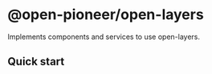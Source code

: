 # @open-pioneer/open-layers

Implements components and services to use open-layers.

## Quick start
